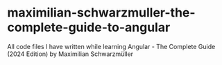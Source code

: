 # maximilian-schwarzmuller-the-complete-guide-to-angular
All code files I have written while learning Angular - The Complete Guide (2024 Edition) by Maximilian Schwarzmüller
